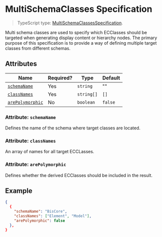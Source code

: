 # MultiSchemaClasses Specification

> TypeScript type: [MultiSchemaClassesSpecification]($presentation-common).

Multi schema classes are used to specify which ECClasses should be targeted when generating display content or hierarchy nodes. The primary purpose of this specification is to provide a way of defining multiple target classes from different schemas.

## Attributes

| Name                                          | Required? | Type                                                                  | Default |
| --------------------------------------------- | --------- | --------------------------------------------------------------------- | ------- |
| [`schemaName`](#attribute-schemaname)         | Yes       | `string`                                                              |   ""    |
| [`classNames`](#attribute-classnames)         | Yes       | `string[]`                                                            |  `[]`   |
| [`arePolymorphic`](#attribute-arepolymorphic) | No        | `boolean`                                                             | `false` |

### Attribute: `schemaName`

Defines the name of the schema where target classes are located.

### Attribute: `classNames`

An array of names for all target ECCLasses.

### Attribute: `arePolymorphic`

Defines whether the derived ECClasses should be included in the result.

## Example

```JSON
{
  {
    "schemaName": "BisCore",
    "classNames": ["Element", "Model"],
    "arePolymorphic": false
  },
}
```
